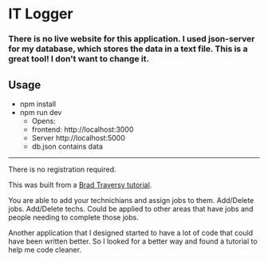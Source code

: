# IT Logger

### There is no live website for this application. I used json-server for my database, which stores the data in a text file. This is a great tool! I don't want to change it.

## Usage

- npm install
- npm run dev
  - Opens:
  - frontend: http://localhost:3000
  - Server http://localhost:5000
  - db.json contains data

---

There is no registration required.

This was built from a [Brad Traversy tutorial](https://www.udemy.com/user/brad-traversy/).

You are able to add your technichians and assign jobs to them. Add/Delete jobs. Add/Delete techs. Could be applied to other areas that have jobs and people needing to complete those jobs.

Another application that I designed started to have a lot of code that could have been written better. So I looked for a better way and found a tutorial to help me code cleaner.
